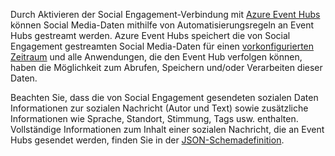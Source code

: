 Durch Aktivieren der Social Engagement-Verbindung mit [Azure Event Hubs](https://azure.microsoft.com/documentation/articles/event-hubs-overview/) können Social Media-Daten mithilfe von Automatisierungsregeln an Event Hubs gestreamt werden. Azure Event Hubs speichert die von Social Engagement gestreamten Social Media-Daten für einen [vorkonfigurierten Zeitraum](https://azure.microsoft.com/documentation/articles/event-hubs-availability-and-support-faq/) und alle Anwendungen, die den Event Hub verfolgen können, haben die Möglichkeit zum Abrufen, Speichern und/oder Verarbeiten dieser Daten.  
  
 Beachten Sie, dass die von Social Engagement gesendeten sozialen Daten Informationen zur sozialen Nachricht (Autor und Text) sowie zusätzliche Informationen wie Sprache, Standort, Stimmung, Tags usw. enthalten. Vollständige Informationen zum Inhalt einer sozialen Nachricht, die an Event Hubs gesendet werden, finden Sie in der [JSON-Schemadefinition](http://go.microsoft.com/fwlink/p/?LinkId=786643).